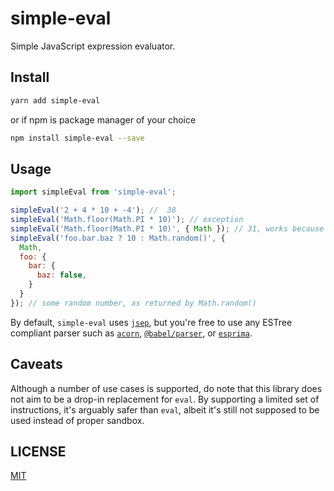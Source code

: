 # simple-eval

Simple JavaScript expression evaluator.

## Install

```sh
yarn add simple-eval
```

or if npm is package manager of your choice

```sh
npm install simple-eval --save
```

## Usage

```js
import simpleEval from 'simple-eval';

simpleEval('2 + 4 * 10 + -4'); //  38
simpleEval('Math.floor(Math.PI * 10)'); // exception 
simpleEval('Math.floor(Math.PI * 10)', { Math }); // 31, works because we provided Math
simpleEval('foo.bar.baz ? 10 : Math.random()', {
  Math,
  foo: {
    bar: {
      baz: false,
    }
  }
}); // some random number, as returned by Math.random()
```

By default, `simple-eval` uses [`jsep`](https://www.npmjs.com/package/jsep),
but you're free to use any ESTree compliant parser such as [`acorn`](https://www.npmjs.com/package/acorn), [`@babel/parser`](https://www.npmjs.com/package/@babel/parser), or [`esprima`](https://www.npmjs.com/package/esprima).

## Caveats

Although a number of use cases is supported, do note that this library does not aim to be a drop-in replacement for `eval`.
By supporting a limited set of instructions, it's arguably safer than `eval`, albeit it's still not supposed to be used instead of proper sandbox.

## LICENSE

[MIT](https://github.com/P0lip/simple-eval/blob/master/LICENSE)
